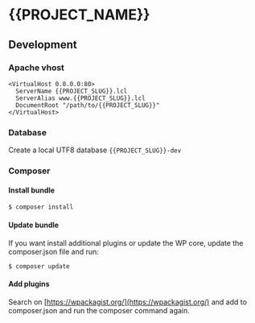 # {{PROJECT_NAME}}

## Development

### Apache vhost

```
<VirtualHost 0.0.0.0:80>
  ServerName {{PROJECT_SLUG}}.lcl
  ServerAlias www.{{PROJECT_SLUG}}.lcl
  DocumentRoot "/path/to/{{PROJECT_SLUG}}"
</VirtualHost>
```

### Database

Create a local UTF8 database `{{PROJECT_SLUG}}-dev`

### Composer

#### Install bundle

```
$ composer install
```

#### Update bundle

If you want install additional plugins or update the WP core, update the composer.json file and run:

```
$ composer update
```

#### Add plugins

Search on [https://wpackagist.org/](https://wpackagist.org/) and add to composer.json and run the composer command again.
